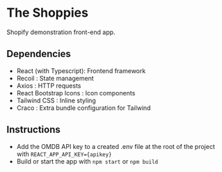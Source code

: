 # The Shoppies

Shopify demonstration front-end app.

## Dependencies

- React (with Typescript): Frontend framework
- Recoil : State management
- Axios : HTTP requests
- React Bootstrap Icons : Icon components
- Tailwind CSS : Inline styling
- Craco : Extra bundle configuration for Tailwind

## Instructions

- Add the OMDB API key to a created .env file at the root of the project with `REACT_APP_API_KEY={apikey}`
- Build or start the app with `npm start` or `npm build`
